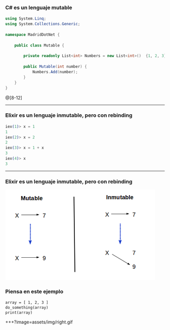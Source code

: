 ### C# es un lenguaje mutable #

```csharp
using System.Linq;
using System.Collections.Generic;

namespace MadridDotNet {

    public class Mutable {

        private readonly List<int> Numbers = new List<int>()  {1, 2, 3};

        public Mutable(int number) {
            Numbers.Add(number);
        }
    }
}
```
@[8-12]

---

### Elixir es un lenguaje inmutable, pero con rebinding

```elixir
iex(1)> x = 1
1
iex(2)> x = 2
2
iex(3)> x = 1 + x
3
iex(4)> x
3

```
---

### Elixir es un lenguaje inmutable, pero con rebinding

![Image-Absolute](assets/img/mutable_inmutable.png)



### Piensa en este ejemplo

```
array = [ 1, 2, 3 ]
do_something(array)
print(array)
```

+++?image=assets/img/right.gif

